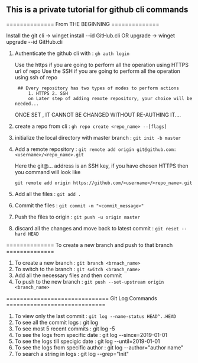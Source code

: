 ## This is a private tutorial for github cli commands

============== From THE BEGINNING ==============

Install the git cli -> winget install --id GitHub.cli OR upgrade -> winget upgrade --id GitHub.cli

1. Authenticate the github cli with : `gh auth login`

    Use the https if you are going to perform all the operation using HTTPS url of repo
    Use the SSH if you are going to perform all the operation using ssh of repo


        ## Every repository has two types of modes to perform actions 
            1. HTTPS 2. SSH
            on Later step of adding remote repository, your choice will be needed...


    ONCE SET , IT CANNOT BE CHANGED WITHOUT RE-AUTHING IT.... 

2. create a repo from cli : `gh repo create <repo_name> --[flags]`
3. initialize the local directory with master branch : `git init -b master`
4. Add a remote repository : `git remote add origin git@github.com:<username>/<repo_name>.git`
    
    Here the git@... address is an SSH key, if you have chosen HTTPS then you command will look like

    `git remote add origin https://github.com/<username>/<repo_name>.git`

5. Add all the files : `git add .`
6. Commit the files : `git commit -m "<commit_message>"`
7. Push the files to origin : `git push -u origin master`
8. discard all the changes and move back to latest commit : `git reset --hard HEAD`

============== To create a new branch and push to that branch ==============

1. To create a new branch : `git branch <brnach_name>`
2. To switch to the branch : `git switch <branch_name>`
3. Add all the necessary files and then commit
4. To push to the new branch : `git push --set-upstream origin <branch_name>`

============================== Git Log Commands =============================

1. To view only the last commit : `git log --name-status HEAD^..HEAD`
2. To see all the commit logs : git log
3. To see most 5 recent commits : git log -5 
4. To see the logs from specific date : git log --since=2019-01-01
5. To see the logs till specigic date : git log --until=2019-01-01
6. To see the logs from specific author : git log --author="author name"
7. To search a string in logs : git log --grep="Init" 
